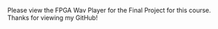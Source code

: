 Please view the FPGA Wav Player for the Final Project for this course. Thanks for viewing my GitHub!
